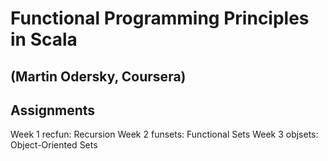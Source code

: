 # Functional Programming Principles in Scala
## (Martin Odersky, Coursera)
## Assignments


Week 1 recfun:  Recursion
Week 2 funsets: Functional Sets
Week 3 objsets: Object-Oriented Sets
